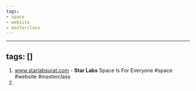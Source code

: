 ```yaml
---
tags:
- space
- website
- masterclass
---
```


---
tags: []
---

1. www.starlabsurat.com - **Star Labs** Space Is For Everyone #space #website #masterclass 
2. 